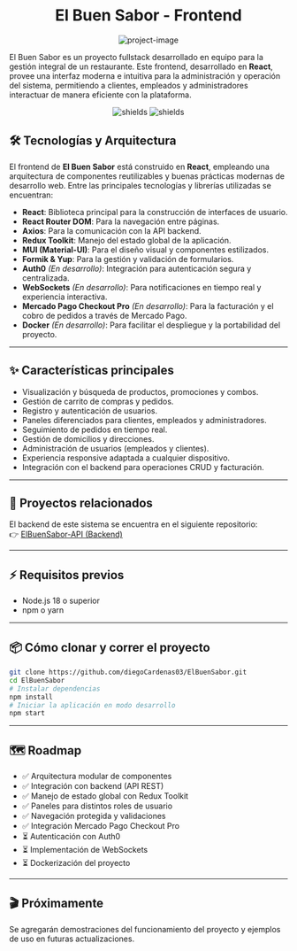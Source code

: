 <h1 align="center" id="title">El Buen Sabor - Frontend</h1>

<p align="center"><img src="https://i.postimg.cc/T3tMRcGx/El-Buen-Sabor-sin-fondo-nueva-3.png" alt="project-image"></p>

<p id="description">El Buen Sabor es un proyecto fullstack desarrollado en equipo para la gestión integral de un restaurante. Este frontend, desarrollado en <strong>React</strong>, provee una interfaz moderna e intuitiva para la administración y operación del sistema, permitiendo a clientes, empleados y administradores interactuar de manera eficiente con la plataforma.</p>

<p align="center">
  <img src="https://img.shields.io/badge/language-React-blue.svg" alt="shields">
  <img src="https://img.shields.io/github/last-commit/diegoCardenas03/ElBuenSabor" alt="shields">
</p>

<h2>🛠️ Tecnologías y Arquitectura</h2>

El frontend de <strong>El Buen Sabor</strong> está construido en <strong>React</strong>, empleando una arquitectura de componentes reutilizables y buenas prácticas modernas de desarrollo web. Entre las principales tecnologías y librerías utilizadas se encuentran:

- <strong>React</strong>: Biblioteca principal para la construcción de interfaces de usuario.
- <strong>React Router DOM</strong>: Para la navegación entre páginas.
- <strong>Axios</strong>: Para la comunicación con la API backend.
- <strong>Redux Toolkit</strong>: Manejo del estado global de la aplicación.
- <strong>MUI (Material-UI)</strong>: Para el diseño visual y componentes estilizados.
- <strong>Formik & Yup</strong>: Para la gestión y validación de formularios.
- <strong>Auth0</strong> <em>(En desarrollo)</em>: Integración para autenticación segura y centralizada.
- <strong>WebSockets</strong> <em>(En desarrollo)</em>: Para notificaciones en tiempo real y experiencia interactiva.
- <strong>Mercado Pago Checkout Pro</strong> <em>(En desarrollo)</em>: Para la facturación y el cobro de pedidos a través de Mercado Pago.
- <strong>Docker</strong> <em>(En desarrollo)</em>: Para facilitar el despliegue y la portabilidad del proyecto.

---

<h2>✨ Características principales</h2>

- Visualización y búsqueda de productos, promociones y combos.
- Gestión de carrito de compras y pedidos.
- Registro y autenticación de usuarios.
- Paneles diferenciados para clientes, empleados y administradores.
- Seguimiento de pedidos en tiempo real.
- Gestión de domicilios y direcciones.
- Administración de usuarios (empleados y clientes).
- Experiencia responsive adaptada a cualquier dispositivo.
- Integración con el backend para operaciones CRUD y facturación.

---

<h2>🧩 Proyectos relacionados</h2>

El backend de este sistema se encuentra en el siguiente repositorio:  
👉 <a href="https://github.com/Alvaro-Rubina/ElBuenSabor-API" target="_blank">ElBuenSabor-API (Backend)</a>

---

<h2>⚡ Requisitos previos</h2>

- Node.js 18 o superior
- npm o yarn

---

<h2>📦 Cómo clonar y correr el proyecto</h2>

```bash
git clone https://github.com/diegoCardenas03/ElBuenSabor.git
cd ElBuenSabor
# Instalar dependencias
npm install
# Iniciar la aplicación en modo desarrollo
npm start
```

---

<h2>🗺️ Roadmap</h2>

- ✅ Arquitectura modular de componentes
- ✅ Integración con backend (API REST)
- ✅ Manejo de estado global con Redux Toolkit
- ✅ Paneles para distintos roles de usuario
- ✅ Navegación protegida y validaciones
- ✅ Integración Mercado Pago Checkout Pro
- ⏳ Autenticación con Auth0
- ⏳ Implementación de WebSockets
- ⏳ Dockerización del proyecto

---

<h2>🎬 Próximamente</h2>

Se agregarán demostraciones del funcionamiento del proyecto y ejemplos de uso en futuras actualizaciones.
